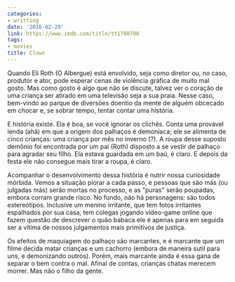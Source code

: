 ```yaml
---
categories:
- writting
date: '2016-02-29'
link: https://www.imdb.com/title/tt1780798
tags:
- movies
title: Clown
---
```


Quando Eli Roth (O Albergue) está envolvido, seja como diretor ou, no caso, produtor e ator, pode esperar cenas de violência gráfica de muito mal gosto. Mas como gosto é algo que não se discute, talvez ver o coração de uma criança ser atirado em uma televisão seja a sua praia. Nesse caso, bem-vindo ao parque de diversões doentio da mente de alguém obcecado em chocar e, se sobrar tempo, tentar contar uma história.

E história existe. Ela é boa, se você ignorar os clichês. Conta uma provável lenda (ahã) em que a origem dos palhaços é demoníaca; ele se alimenta de cinco crianças: uma criança por mês no inverno (?). A roupa desse suposto demônio foi encontrada por um pai (Roth) disposto a se vestir de palhaço para agradar seu filho. Ela estava guardada em um baú, é claro. E depois da festa ele não consegue mais tirar a roupa, é claro.

Acompanhar o desenvolvimento dessa história é nutrir nossa curiosidade mórbida. Vemos a situação piorar a cada passo, e pessoas que são más (ou julgadas más) serão mortas no processo, e as "puras" serão poupadas, embora corram grande risco. No fundo, não há personagens: são todos estereótipos. Inclusive um menino irritante, que tem fotos irritantes espalhados por sua casa, tem colegas jogando video-game online que fazem questão de descrever o quão babaca ele é apenas para em seguida ser a vítima de nossos julgamentos mais primitivos de justiça.

Os efeitos de maquiagem do palhaço são marcantes, e é marcante que um filme decida matar crianças e um cachorro (embora de maneira sutil para uns, e demonizando outros). Porém, mais marcante ainda é essa gana de separar o bem contra o mal. Afinal de contas, crianças chatas merecem morrer. Mas não o filho da gente.